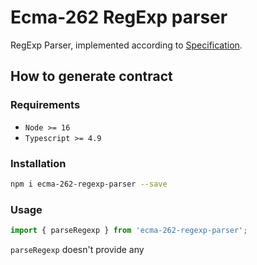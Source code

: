 # Ecma-262 RegExp parser

RegExp Parser, implemented according to [Specification](https://tc39.es/ecma262/#sec-patterns).

## How to generate contract

### Requirements
- `Node >= 16`
- `Typescript >= 4.9`

### Installation
  ```bash
  npm i ecma-262-regexp-parser --save
  ```

### Usage

```ts
import { parseRegexp } from 'ecma-262-regexp-parser';
```

`parseRegexp` doesn't provide any
